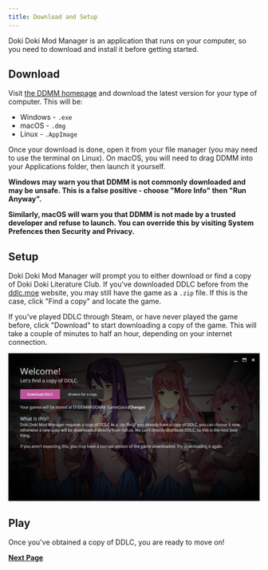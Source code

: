 ```yaml
---
title: Download and Setup
---
```


Doki Doki Mod Manager is an application that runs on your computer, so you need to download and install it before getting started.

## Download

Visit [the DDMM homepage](https://doki.space) and download the latest version for your type of computer. This will be:

* Windows - `.exe`
* macOS - `.dmg`
* Linux - `.AppImage`

Once your download is done, open it from your file manager (you may need to use the terminal on Linux). On macOS, you will need to drag DDMM into your Applications folder, then launch it yourself.

**Windows may warn you that DDMM is not commonly downloaded and may be unsafe. This is a false positive - choose "More Info" then "Run Anyway".**

**Similarly, macOS will warn you that DDMM is not made by a trusted developer and refuse to launch. You can override this by visiting System Prefences then Security and Privacy.**

## Setup

Doki Doki Mod Manager will prompt you to either download or find a copy of Doki Doki Literature Club. If you've downloaded DDLC before from the [ddlc.moe](https://ddlc.moe) website, you may still have the game as a `.zip` file. If this is the case, click "Find a copy" and locate the game.

If you've played DDLC through Steam, or have never played the game before, click "Download" to start downloading a copy of the game. This will take a couple of minutes to half an hour, depending on your internet connection. 

![](../images/first_time_setup.png)

## Play

Once you've obtained a copy of DDLC, you are ready to move on!

**[Next Page](install-ddlc)**